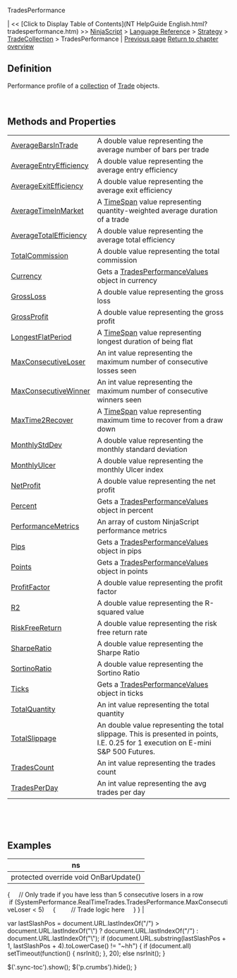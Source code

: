 ﻿










 


TradesPerformance







| &lt;&lt; [Click to Display Table of Contents](NT HelpGuide English.html?tradesperformance.htm) &gt;&gt;
 [NinjaScript](ninjascript.htm) &gt; [Language Reference](language_reference_wip.htm) &gt; [Strategy](strategy.htm) &gt; [TradeCollection](tradecollection.htm) &gt;
TradesPerformance | [Previous page](losingtrades.htm)
[Return to chapter overview](tradecollection.htm)










Definition
----------


Performance profile of a [collection](tradecollection.htm) of [Trade](trade.htm) objects.


 


Methods and Properties
----------------------




|  |  |
| --- | --- |
| [AverageBarsInTrade](averagebarsintrade.htm) | A double value representing the average number of bars per trade |
| [AverageEntryEfficiency](averageentryefficiency.htm) | A double value representing the average entry efficiency |
| [AverageExitEfficiency](averageexitefficiency.htm) | A double value representing the average exit efficiency |
| [AverageTimeInMarket](averagetimeinmarket.htm) | A [TimeSpan](http://msdn.microsoft.com/en-us/library/system.timespan.aspx) value representing quantity-weighted average duration of a trade |
| [AverageTotalEfficiency](averagetotalefficiency.htm) | A double value representing the average total efficiency |
| [TotalCommission](totalcommission.htm) | A double value representing the total commission |
| [Currency](currency.htm) | Gets a [TradesPerformanceValues](tradesperformancevalues.htm) object in currency |
| [GrossLoss](grossloss.htm) | A double value representing the gross loss |
| [GrossProfit](grossprofit.htm) | A double value representing the gross profit |
| [LongestFlatPeriod](longestflatperiod.htm) | A [TimeSpan](http://msdn2.microsoft.com/en-us/library/system.timespan.aspx) value representing longest duration of being flat |
| [MaxConsecutiveLoser](maxconsecutiveloser.htm) | An int value representing the maximum number of consecutive losses seen |
| [MaxConsecutiveWinner](maxconsecutivewinner.htm) | An int value representing the maximum number of consecutive winners seen |
| [MaxTime2Recover](maxtimetorecover.htm) | A [TimeSpan](http://msdn2.microsoft.com/en-us/library/system.timespan.aspx) value representing maximum time to recover from a draw down |
| [MonthlyStdDev](monthlystddev.htm) | A double value representing the monthly standard deviation |
| [MonthlyUlcer](monthlyulcer.htm) | A double value representing the monthly Ulcer index |
| [NetProfit](netprofit.htm) | A double value representing the net profit |
| [Percent](percent.htm) | Gets a [TradesPerformanceValues](tradesperformancevalues.htm) object in percent |
| [PerformanceMetrics](performancemetrics.htm) | An array of custom NinjaScript performance metrics |
| [Pips](pips.htm) | Gets a [TradesPerformanceValues](tradesperformancevalues.htm) object in pips |
| [Points](points.htm) | Gets a [TradesPerformanceValues](tradesperformancevalues.htm) object in points |
| [ProfitFactor](profitfactor.htm) | A double value representing the profit factor |
| [R2](rsquared.htm) | A double value representing the R-squared value |
| [RiskFreeReturn](riskfreereturn.htm) | A double value representing the risk free return rate |
| [SharpeRatio](sharperatio.htm) | A double value representing the Sharpe Ratio |
| [SortinoRatio](sortinoratio.htm) | A double value representing the Sortino Ratio |
| [Ticks](ticks.htm) | Gets a [TradesPerformanceValues](tradesperformancevalues.htm) object in ticks |
| [TotalQuantity](totalquantity.htm) | An int value representing the total quantity |
| [TotalSlippage](totalslippage.htm) | An double value representing the total slippage. This is presented in points, I.E. 0.25 for 1 execution on E-mini S&amp;P 500 Futures. |
| [TradesCount](tradescount.htm) | An int value representing the trades count |
| [TradesPerDay](tradesperday.htm) | An int value representing the avg trades per day |



 


 


Examples
--------




| ns |
| --- |
| protected override void OnBarUpdate()
{
    // Only trade if you have less than 5 consecutive losers in a row
    if (SystemPerformance.RealTimeTrades.TradesPerformance.MaxConsecutiveLoser &lt; 5)
    {
        // Trade logic here
    }
} |






 
 var lastSlashPos = document.URL.lastIndexOf("/") &gt; document.URL.lastIndexOf("\\") ? document.URL.lastIndexOf("/") : document.URL.lastIndexOf("\\");
 if (document.URL.substring(lastSlashPos + 1, lastSlashPos + 4).toLowerCase() != "~hh") {
 if (document.all) setTimeout(function() {
 nsrInit();
 }, 20);
 else nsrInit();
 }
 
 
 $('.sync-toc').show();
 $('p.crumbs').hide();
 }
 
 
 



